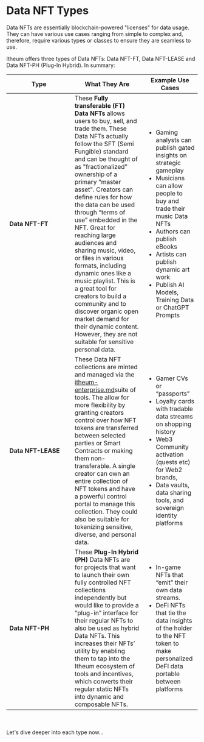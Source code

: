 # Data NFT Types

Data NFTs are essentially blockchain-powered "licenses" for data usage. They can have various use cases ranging from simple to complex and, therefore, require various types or classes to ensure they are seamless to use.&#x20;

Itheum offers three types of Data NFTs: Data NFT-FT, Data NFT-LEASE and Data NFT-PH (Plug-In Hybrid). In summary:



<table><thead><tr><th width="156">Type</th><th>What They Are</th><th>Example Use Cases</th></tr></thead><tbody><tr><td><strong>Data NFT-FT</strong></td><td>These <strong>Fully transferable (FT) Data NFTs</strong> allows users to buy, sell, and trade them. These Data NFTs actually follow the SFT (Semi Fungible) standard and can be thought of as "fractionalized" ownership of a primary "master asset". Creators can define rules for how the data can be used through “terms of use” embedded in the NFT. Great for reaching large audiences and sharing music, video, or files in various formats, including dynamic ones like a music playlist. This is a great tool for creators to build a community and to discover organic open market demand for their dynamic content. However, they are not suitable for sensitive personal data.</td><td><ul><li>Gaming analysts can publish gated insights on strategic gameplay</li><li>Musicians can allow people to buy and trade their music Data NFTs</li><li>Authors can publish eBooks</li><li>Artists can publish dynamic art work</li><li>Publish AI Models, Training Data or ChatGPT Prompts</li></ul></td></tr><tr><td><strong>Data NFT-LEASE</strong></td><td>These Data NFT collections are minted and managed via the  <a data-mention href="../../itheum-enterprise.md">itheum-enterprise.md</a>suite of tools. The allow for more flexibility by granting creators control over how NFT tokens are transferred between selected parties or Smart Contracts or making them non-transferable. A single creator can own an entire collection of NFT tokens and have a powerful control portal to manage this collection. They could also be suitable for tokenizing sensitive, diverse, and personal data.</td><td><ul><li>Gamer CVs or “passports”</li><li>Loyalty cards with tradable data streams on shopping history</li><li>Web3 Community activation (quests etc) for Web2 brands,</li><li>Data vaults, data sharing tools, and sovereign identity platforms</li></ul></td></tr><tr><td><strong>Data NFT-PH</strong></td><td>These <strong>Plug-In Hybrid (PH)</strong> Data NFTs are for projects that want to launch their own fully controlled NFT collections independently but would like to provide a “plug-in” interface for their regular NFTs to also be used as hybrid Data NFTs. This increases their NFTs’ utility by enabling them to tap into the Itheum ecosystem of tools and incentives, which converts their regular static NFTs into dynamic and composable NFTs.</td><td><ul><li>In-game NFTs that “emit” their own data streams.</li><li>DeFi NFTs that tie the data insights of the holder to the NFT token to make personalized DeFI data portable between platforms</li></ul></td></tr></tbody></table>

\
\
Let's dive deeper into each type now...
